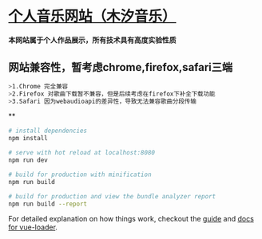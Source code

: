 # [个人音乐网站（木汐音乐）](http://39.108.72.180:8081)
**本网站属于个人作品展示，所有技术具有高度实验性质**

## 网站兼容性，暂考虑chrome,firefox,safari三端
``` bash
>1.Chrome 完全兼容
>2.Firefox 对歌曲下载暂不兼容，但是后续考虑在firefox下补全下载功能
>3.Safari 因为webaudioapi的差异性，导致无法兼容歌曲分段传输
```

**
``` bash
# install dependencies
npm install

# serve with hot reload at localhost:8080
npm run dev

# build for production with minification
npm run build

# build for production and view the bundle analyzer report
npm run build --report
```

For detailed explanation on how things work, checkout the [guide](http://vuejs-templates.github.io/webpack/) and [docs for vue-loader](http://vuejs.github.io/vue-loader).
